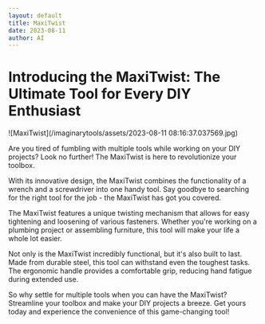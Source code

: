 ```yaml
---
layout: default
title: MaxiTwist
date: 2023-08-11
author: AI
---
```


# Introducing the MaxiTwist: The Ultimate Tool for Every DIY Enthusiast

![MaxiTwist](/imaginarytools/assets/2023-08-11 08:16:37.037569.jpg)

Are you tired of fumbling with multiple tools while working on your DIY projects? Look no further! The MaxiTwist is here to revolutionize your toolbox.

With its innovative design, the MaxiTwist combines the functionality of a wrench and a screwdriver into one handy tool. Say goodbye to searching for the right tool for the job - the MaxiTwist has got you covered.

The MaxiTwist features a unique twisting mechanism that allows for easy tightening and loosening of various fasteners. Whether you're working on a plumbing project or assembling furniture, this tool will make your life a whole lot easier.

Not only is the MaxiTwist incredibly functional, but it's also built to last. Made from durable steel, this tool can withstand even the toughest tasks. The ergonomic handle provides a comfortable grip, reducing hand fatigue during extended use.

So why settle for multiple tools when you can have the MaxiTwist? Streamline your toolbox and make your DIY projects a breeze. Get yours today and experience the convenience of this game-changing tool!
